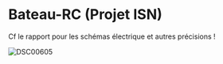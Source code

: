 # Bateau-RC (Projet ISN)
Cf le rapport pour les schémas électrique et autres précisions ! 

![DSC00605](https://user-images.githubusercontent.com/22059248/121930925-3fb10200-cd43-11eb-8f97-70e50b088211.JPG)
